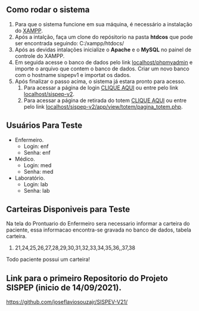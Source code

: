 

## Como rodar o sistema

1. Para que o sistema funcione em sua máquina, é necessário a instalação do [XAMPP](https://www.apachefriends.org/pt_br/index.html).
1. Após a intalção, faça um clone do repósitorio na pasta **htdcos** que pode ser encontrada seguindo: 
   C:/xampp/htdocs/
1. Após as devidas intalações inicialize o **Apache** e o **MySQL** no painel de controle do XAMPP.
1. Em seguida acesse o banco de dados pelo link [localhost/phpmyadmin](127.0.0.1/phpmyadmin) e importe o arquivo que contem o banco de dados. Criar um novo banco com o hostname sispepv1 e importat os dados.
1. Após finalizar o passo acima, o sistema já estara pronto para acesso. 
	1. Para acessar a página de login [CLIQUE AQUI](127.0.0.1/sispep-v2) ou entre pelo link [localhost/sispep-v2](127.0.0.1/sispep-v2).
	1. Para acessar a página de retirada do totem [CLIQUE AQUI](127.0.0.1/sispep-v2/app/view/totem/pagina_totem.php) ou entre pelo link [localhost/sispep-v2/app/view/totem/pagina_totem.php](127.0.0.1/sispep-v2/app/view/totem/pagina_totem.php).

## Usuários Para Teste

- Enfermeiro.
	- Login: enf
	- Senha: enf
- Médico.
	- Login: med
	- Senha: med
- Laboratório.
	- Login: lab
	- Senha: lab

## Carteiras Disponiveis para Teste

Na tela do Prontuario do Enfermeiro sera necessario informar a carteira do paciente, essa informacao encontra-se gravada no banco de dados, tabela carteira. 

1. 21,24,25,26,27,28,29,30,31,32,33,34,35,36,,37,38
   

Todo paciente possui um carteira!

## Link para o primeiro Repositorio do Projeto SISPEP (inicio de 14/09/2021).

https://github.com/joseflaviosouzajr/SISPEV-V21/